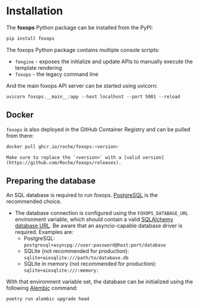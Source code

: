 # Installation

The **foxops** Python package can be installed from the PyPI:

```bash
pip install foxops
```

The foxops Python package contains multiple console scripts:

* `fengine` - exposes the initialize and update APIs to manually execute the template rendering
* `foxops` - the legacy command line

And the main foxops API server can be started using uvicorn:

```
uvicorn foxops.__main__:app --host localhost --port 5001 --reload
```

## Docker

`foxops` is also deployed in the GitHub Container Registry and can be pulled from there:

```bash
docker pull ghcr.io/roche/foxops:<version>
```

```{note}
Make sure to replace the `<version>` with a [valid version](https://github.com/Roche/foxops/releases).
```

## Preparing the database

An SQL database is required to run foxops. [PostgreSQL](https://www.postgresql.org/) is the recommended choice.

* The database connection is configured using the `FOXOPS_DATABASE_URL` environment variable, which should contain a valid [SQLAlchemy database URL](https://docs.sqlalchemy.org/en/14/core/engines.html#database-urls). Be aware that an asyncio-capable database driver is required. Examples are:
  * PostgreSQL: `postgresql+asyncpg://user:password@host:port/database`
  * SQLite (not recommended for production): `sqlite+aiosqlite:///path/to/database.db`
  * SQLite in memory (not recommended for production): `sqlite+aiosqlite:///:memory:`

With that environment variable set, the database can be initialized using the following [Alembic](https://alembic.sqlalchemy.org/en/latest/) command:

```shell
poetry run alembic upgrade head
```
